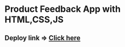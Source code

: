 # Product Feedback App with HTML,CSS,JS
## Deploy link => [Click here](https://productfeedbackapp.netlify.app/html/)
